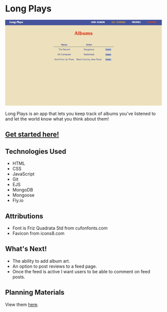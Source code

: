 # Long Plays

![App Screenshot](https://github.com/trentonwahr/album-tracker/blob/main/public/images/app-screenshot2.png)

Long Plays is an app that lets you keep track of albums you've listened to and let the world know what you think about them!

## [Get started here!](https://album-tracker.fly.dev)

## Technologies Used

- HTML
- CSS
- JavaScript
- Git
- EJS
- MongoDB
- Mongoose
- Fly.io

## Attributions

- Font is Friz Quadrata Std from cufonfonts.com
- Favicon from icons8.com

## What's Next!

- The ability to add album art.
- An option to post reviews to a feed page.
- Once the feed is active I want users to be able to comment on feed posts.

## Planning Materials

View them [here](https://trello.com/b/LEwes33Y/album-tracker).